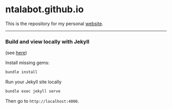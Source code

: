 # ntalabot.github.io
This is the repository for my personal [website](https://ntalabot.github.io).

---
### Build and view locally with Jekyll
(see [here](https://docs.github.com/en/pages/setting-up-a-github-pages-site-with-jekyll/testing-your-github-pages-site-locally-with-jekyll?platform=mac))

Install missing gems:
```bash
bundle install
```

Run your Jekyll site locally
```bash
bundle exec jekyll serve
```

Then go to `http://localhost:4000`.